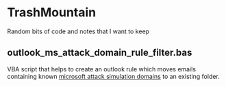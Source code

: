 # TrashMountain
Random bits of code and notes that I want to keep

## outlook_ms_attack_domain_rule_filter.bas
VBA script that helps to create an outlook rule which moves emails containing known [microsoft attack simulation domains](https://gist.githubusercontent.com/bierbo/726dc65c940d26ec2dc47b0fa1acb472/raw/5022785787b344f44e268c9ba70dd144a1464444/ublock-ms-attack-domains.txt) to an existing folder.
